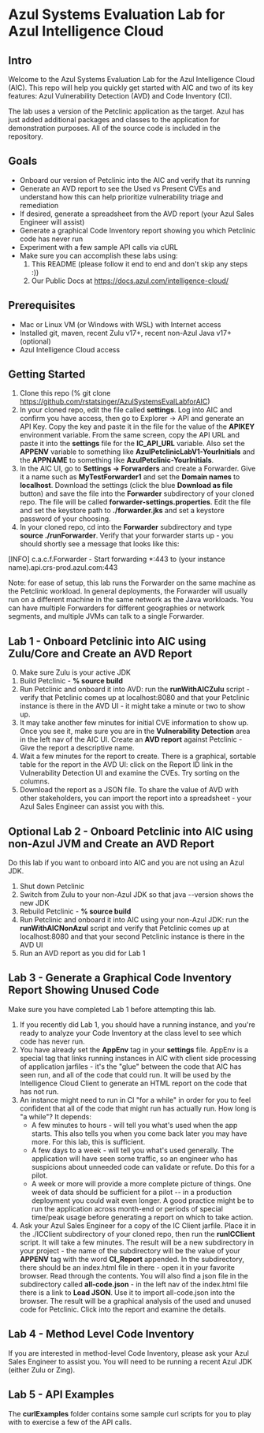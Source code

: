 # Azul Systems Evaluation Lab for Azul Intelligence Cloud

## Intro

Welcome to the Azul Systems Evaluation Lab for the Azul Intelligence Cloud (AIC). This repo will help you quickly get started with AIC and two of its key features: Azul Vulnerability Detection (AVD) and Code Inventory (CI).

The lab uses a version of the Petclinic application as the target. Azul has just added additional packages and classes to the application for demonstration purposes. All of the source code is included in the repository.

## Goals

- Onboard our version of Petclinic into the AIC and verify that its running
- Generate an AVD report to see the Used vs Present CVEs and understand how this can help prioritize vulnerability triage and remediation
- If desired, generate a spreadsheet from the AVD report (your Azul Sales Engineer will assist)
- Generate a graphical Code Inventory report showing you which Petclinic code has never run
- Experiment with a few sample API calls via cURL
- Make sure you can accomplish these labs using:
    1. This README (please follow it end to end and don't skip any steps :))
    2. Our Public Docs at https://docs.azul.com/intelligence-cloud/

## Prerequisites

- Mac or Linux VM (or Windows with WSL) with Internet access
- Installed git, maven, recent Zulu v17+, recent non-Azul Java v17+ (optional)
- Azul Intelligence Cloud access

## Getting Started

1. Clone this repo (% git clone https://github.com/rstatsinger/AzulSystemsEvalLabforAIC)
2. In your cloned repo, edit the file called **settings**. Log into AIC and confirm you have access, then go to Explorer -> API and generate an API Key. Copy the key and paste it in the file for the value of the **APIKEY** environment variable. From the same screen, copy the API URL and paste it into the **settings** file for the **IC_API_URL** variable. Also set the **APPENV** variable to something like **AzulPetclinicLabV1-YourInitials** and the **APPNAME** to something like **AzulPetclinic-YourInitials**.
2. In the AIC UI, go to **Settings -> Forwarders** and create a Forwarder. Give it a name such as **MyTestForwarder1** and set the **Domain names** to **localhost**. Download the settings (click the blue **Download as file** button) and save the file into the **Forwarder** subdirectory of your cloned repo. The file will be called **forwarder-settings.properties**. Edit the file and set the keystore path to **./forwarder.jks** and set a keystore password of your choosing.
4. In your cloned repo, cd into the **Forwarder** subdirectory and type **source ./runForwarder**. Verify that your forwarder starts up - you should shortly see a message that looks like this:

[INFO] c.a.c.f.Forwarder - Start forwarding *:443 to (your instance name).api.crs-prod.azul.com:443

Note: for ease of setup, this lab runs the Forwarder on the same machine as the Petclinic workload. In general deployments, the Forwarder will usually run on a different machine in the same network as the Java workloads. You can have multiple Forwarders for different geographies or network segments, and multiple JVMs can talk to a single Forwarder.

## Lab 1 - Onboard Petclinic into AIC using Zulu/Core and Create an AVD Report

0. Make sure Zulu is your active JDK
1. Build Petclinic - **% source build** 
2. Run Petclinic and onboard it into AVD: run the **runWithAICZulu** script - verify that Petclinic comes up at localhost:8080 and that your Petclinic instance is there in the AVD UI - it might take a minute or two to show up.
3. It may take another few minutes for initial CVE information to show up. Once you see it, make sure you are in the **Vulnerability Detection** area in the left nav of the AIC UI. Create an **AVD report** against Petclinic - Give the report a descriptive name.
4. Wait a few minutes for the report to create. There is a graphical, sortable table for the report in the AVD UI: click on the Report ID link in the Vulnerability Detection UI and examine the CVEs. Try sorting on the columns.
5. Download the report as a JSON file. To share the value of AVD with other stakeholders, you can import the report into a spreadsheet - your Azul Sales Engineer can assist you with this.

## Optional Lab 2 - Onboard Petclinic into AIC using non-Azul JVM and Create an AVD Report

Do this lab if you want to onboard into AIC and you are not using an Azul JDK.

1. Shut down Petclinic
2. Switch from Zulu to your non-Azul JDK so that java --version shows the new JDK
3. Rebuild Petclinic - **% source build** 
5. Run Petclinic and onboard it into AIC using your non-Azul JDK: run the **runWithAICNonAzul** script and verify that Petclinic comes up at localhost:8080 and that your second Petclinic instance is there in the AVD UI
6. Run an AVD report as you did for Lab 1

## Lab 3 - Generate a Graphical Code Inventory Report Showing Unused Code

Make sure you have completed Lab 1 before attempting this lab.

1. If you recently did Lab 1, you should have a running instance, and you're ready to analyze your Code Inventory at the class level to see which code has never run.
2. You have already set the **AppEnv** tag in your **settings** file. AppEnv is a special tag that links running instances in AIC with client side processing of application jarfiles - it's the "glue" between the code that AIC has seen run, and all of the code that could run. It will be used by the Intelligence Cloud Client to generate an HTML report on the code that has not run. 
3. An instance might need to run in CI "for a while" in order for you to feel confident that all of the code that might run has actually run. How long is "a while"? It depends:
    - A few minutes to hours - will tell you what's used when the app starts. This also tells you when you come back later you may have more. For this lab, this is sufficient.
    - A few days to a week - will tell you what's used generally. The application will have seen some traffic, so an engineer who has suspicions about unneeded code can validate or refute. Do this for a pilot.
    - A week or more will provide a more complete picture of things. One week of data should be sufficient for a pilot -- in a production deployment you could wait even longer. A good practice might be to run the application across month-end or periods of special time/peak usage before generating a report on which to take action.
4. Ask your Azul Sales Engineer for a copy of the IC Client jarfile. Place it in the ./ICClient subdirectory of your cloned repo, then run the **runICClient** script. It will take a few minutes. The result will be a new subdirectory in your project - the name of the subdirectory will be the value of your **APPENV** tag with the word **CI_Report** appended. In the subdirectory, there should be an index.html file in there - open it in your favorite browser. Read through the contents. You will also find a json file in the subdirectory called **all-code.json** - in the left nav of the index.html file there is a link to **Load JSON**. Use it to import all-code.json into the browser. The result will be a graphical analysis of the used and unused code for Petclinic. Click into the report and examine the details.

## Lab 4 - Method Level Code Inventory

If you are interested in method-level Code Inventory, please ask your Azul Sales Engineer to assist you. You will need to be running a recent Azul JDK (either Zulu or Zing).

## Lab 5 - API Examples

The **curlExamples** folder contains some sample curl scripts for you to play with to exercise a few of the API calls.

